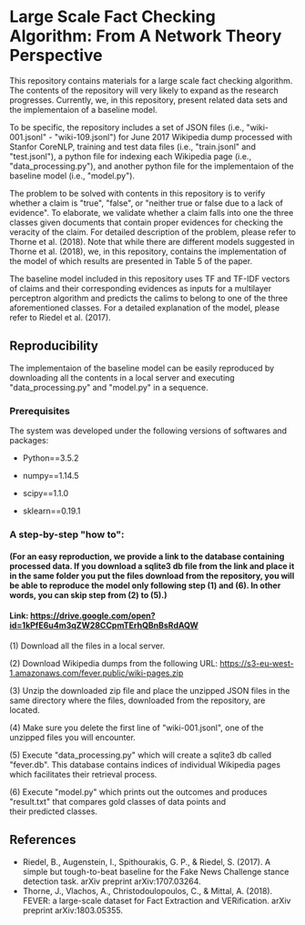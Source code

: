 # Large Scale Fact Checking Algorithm: From A Network Theory Perspective

This repository contains materials for a large scale fact checking algorithm. The contents of the repository will very likely to expand as the research progresses. Currently, we, in this repository, present related data sets and the implementaion of a baseline model.

To be specific, the repository includes a set of JSON files (i.e., "wiki-001.jsonl" - "wiki-109.jsonl") for June 2017 Wikipedia dump processed with Stanfor CoreNLP, training and test data files (i.e., "train.jsonl" and "test.jsonl"), a python file for indexing each Wikipedia page (i.e., "data_processing.py"), and another python file for the implementaion of the baseline model (i.e., "model.py").

The problem to be solved with contents in this repository is to verify whether a claim is "true", "false", or "neither true or false due to a lack of evidence". To elaborate, we validate whether a claim falls into one the three classes given documents that contain proper evidences for checking the veracity of the claim. For detailed description of the problem, please refer to Thorne et al. (2018). Note that while there are different models suggested in Thorne et al. (2018), we, in this repository, contains the implementation of the model of which results are presented in Table 5 of the paper.

The baseline model included in this repository uses TF and TF-IDF vectors of claims and their corresponding evidences as inputs for a multilayer perceptron algorithm and predicts the calims to belong to one of the three aforementioned classes. For a detailed explanation of the model, please refer to Riedel et al. (2017).

## Reproducibility

The implementaion of the baseline model can be easily reproduced by downloading all the contents in a local server and executing "data_processing.py" and "model.py" in a sequence.

### Prerequisites

The system was developed under the following versions of softwares and packages:

- Python==3.5.2

- numpy==1.14.5

- scipy==1.1.0

- sklearn==0.19.1


### A step-by-step "how to":
#### (For an easy reproduction, we provide a link to the database containing processed data. If you download a sqlite3 db file from the link and place it in the same folder you put the files download from the repository, you will be able to reproduce the model only following step (1) and (6). In other words, you can skip step from (2) to (5).) 
#### Link: https://drive.google.com/open?id=1kPfE6u4m3qZW28CCpmTErhQBnBsRdAQW

(1) Download all the files in a local server.

(2) Download Wikipedia dumps from the following URL: https://s3-eu-west-1.amazonaws.com/fever.public/wiki-pages.zip
    
(3) Unzip the downloaded zip file and place the unzipped JSON files in the same directory where the files, downloaded from the 
    repository, are located.
    
(4) Make sure you delete the first line of "wiki-001.jsonl", one of the unzipped files you will encounter.

(5) Execute "data_processing.py" which will create a sqlite3 db called "fever.db".
    This database contains indices of individual Wikipedia pages which facilitates their retrieval process.
    
(6) Execute "model.py" which prints out the outcomes and produces "result.txt" that compares gold classes of data points and   
    their predicted classes.

## References
- Riedel, B., Augenstein, I., Spithourakis, G. P., & Riedel, S. (2017). A simple but tough-to-beat baseline for the Fake News Challenge stance detection task. arXiv preprint arXiv:1707.03264.
- Thorne, J., Vlachos, A., Christodoulopoulos, C., & Mittal, A. (2018). FEVER: a large-scale dataset for Fact Extraction and VERification. arXiv preprint arXiv:1803.05355.
